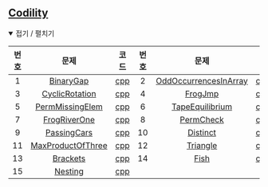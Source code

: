 [Codility](https://app.codility.com/programmers)
------------------------------------------------

<details open> <summary> 접기 / 펼치기 </summary>

| 번호 | 문제                                                                                                | 코드                                | 번호 | 문제                                                                                                    | 코드                                    |
|:----:|:---------------------------------------------------------------------------------------------------:|:-----------------------------------:|:----:|:-------------------------------------------------------------------------------------------------------:|:---------------------------------------:|
|  1   |          [BinaryGap](https://app.codility.com/programmers/lessons/1-iterations/binary_gap)          |     [cpp](source/BinaryGap.cpp)     |  2   | [OddOccurrencesInArray](https://app.codility.com/programmers/lessons/2-arrays/odd_occurrences_in_array) | [cpp](source/OddOccurrencesInArray.cpp) |
|  3   |       [CyclicRotation](https://app.codility.com/programmers/lessons/2-arrays/cyclic_rotation)       |  [cpp](source/CyclicRotation.cpp)   |  4   |           [FrogJmp](https://app.codility.com/programmers/lessons/3-time_complexity/frog_jmp)            |        [cpp](source/FrogJmp.cpp)        |
|  5   | [PermMissingElem](https://app.codility.com/programmers/lessons/3-time_complexity/perm_missing_elem) |  [cpp](source/PermMissingElem.cpp)  |  6   |   [TapeEquilibrium](https://app.codility.com/programmers/lessons/3-time_complexity/tape_equilibrium)    |    [cpp](source/TapeEquilibrium.cpp)    |
|  7   |   [FrogRiverOne](https://app.codility.com/programmers/lessons/4-counting_elements/frog_river_one)   |   [cpp](source/FrogRiverOne.cpp)    |  8   |        [PermCheck](https://app.codility.com/programmers/lessons/4-counting_elements/perm_check)         |       [cpp](source/PermCheck.cpp)       |
|  9   |       [PassingCars](https://app.codility.com/programmers/lessons/5-prefix_sums/passing_cars)        |    [cpp](source/PassingCars.cpp)    |  10  |               [Distinct](https://app.codility.com/programmers/lessons/6-sorting/distinct)               |       [cpp](source/Distinct.cpp)        |
|  11  |  [MaxProductOfThree](https://app.codility.com/programmers/lessons/6-sorting/max_product_of_three)   | [cpp](source/MaxProductOfThree.cpp) |  12  |               [Triangle](https://app.codility.com/programmers/lessons/6-sorting/triangle)               |       [cpp](source/Triangle.cpp)        |
|  13  |        [Brackets](https://app.codility.com/programmers/lessons/7-stacks_and_queues/brackets)        |     [cpp](source/Brackets.cpp)      |  14  |              [Fish](https://app.codility.com/programmers/lessons/7-stacks_and_queues/fish)              |         [cpp](source/Fish.cpp)          |
|  15  |         [Nesting](https://app.codility.com/programmers/lessons/7-stacks_and_queues/nesting)         |      [cpp](source/Nesting.cpp)      |      |                                                                                                         |                                         |

</details>

